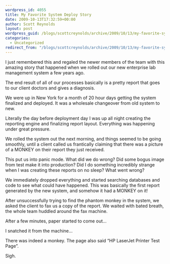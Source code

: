 ```yaml
---
wordpress_id: 4055
title: My Favorite System Deploy Story
date: 2009-10-13T17:32:59+00:00
author: Scott Reynolds
layout: post
wordpress_guid: /blogs/scottcreynolds/archive/2009/10/13/my-favorite-system-deploy-story.aspx
categories:
  - Uncategorized
redirect_from: "/blogs/scottcreynolds/archive/2009/10/13/my-favorite-system-deploy-story.aspx/"
---
```

I just remembered this and regaled the newer members of the team with this amazing story that happened when we rolled out our new enterprise lab management system a few years ago.

The end result of all of our processes basically is a pretty report that goes to our client doctors and gives a diagnosis.

We were up in New York for a month of 20 hour days getting the system finalized and deployed. It was a wholesale changeover from old system to new.

Literally the day before deployment day I was up all night creating the reporting engine and finalizing report layout. Everything was happening under great pressure.

We rolled the system out the next morning, and things seemed to be going smoothly, until a client called us frantically claiming that there was a picture of a MONKEY on their report they just received.

This put us into panic mode. What did we do wrong? Did some bogus image from test make it into production? Did I do something incredibly strange when I was creating these reports on no sleep? What went wrong?

We immediately dropped everything and started searching databases and code to see what could have happened. This was basically the first report generated by the new system, and somehow it had a MONKEY on it!

After unsuccessfully trying to find the phantom monkey in the system, we asked the client to fax us a copy of the report. We waited with bated breath, the whole team huddled around the fax machine.

After a few minutes, paper started to come out&#8230;

I snatched it from the machine&#8230;

There was indeed a monkey. The page also said &#8220;HP LaserJet Printer Test Page&#8221;.

Sigh.